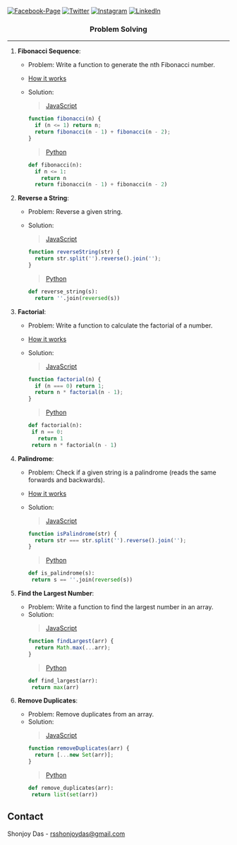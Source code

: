[![Facebook-Page][facebook-shield]][facebook-url]
[![Twitter][twitter-shield]][twitter-url]
[![Instagram][instagram-shield]][instagram-url]
[![LinkedIn][linkedin-shield]][linkedin-url]

<p align="center">
  <h3 align="center">Problem Solving</h3>
</p>

---

1. **Fibonacci Sequence**:

   - Problem: Write a function to generate the nth Fibonacci number.
   - [How it works](./how-it-work/fibonacci.md)
   - Solution:

     > [JavaScript](https://replit.com/@rsshonjoydas/Fibonacci-Sequence-JavaScript)

     ```javascript
     function fibonacci(n) {
       if (n <= 1) return n;
       return fibonacci(n - 1) + fibonacci(n - 2);
     }
     ```

     > [Python](https://replit.com/@rsshonjoydas/Fibonacci-Sequence-Python)

     ```python
     def fibonacci(n):
       if n <= 1:
         return n
       return fibonacci(n - 1) + fibonacci(n - 2)
     ```

2. **Reverse a String**:

   - Problem: Reverse a given string.
   - Solution:

     > [JavaScript](https://replit.com/@rsshonjoydas/Reverse-a-String-JavaScript)

     ```javascript
     function reverseString(str) {
       return str.split('').reverse().join('');
     }
     ```

     > [Python](https://replit.com/@rsshonjoydas/Reverse-a-String-Python)

     ```python
     def reverse_string(s):
       return ''.join(reversed(s))
     ```

3. **Factorial**:

   - Problem: Write a function to calculate the factorial of a number.
   - [How it works](./how-it-work/factorial.md)
   - Solution:

     > [JavaScript](https://replit.com/@rsshonjoydas/Factorial-JavaScript)

     ```javascript
     function factorial(n) {
       if (n === 0) return 1;
       return n * factorial(n - 1);
     }
     ```

     > [Python](https://replit.com/@rsshonjoydas/Factorial-Python)

     ```python
     def factorial(n):
      if n == 0:
        return 1
      return n * factorial(n - 1)
     ```

4. **Palindrome**:

   - Problem: Check if a given string is a palindrome (reads the same forwards and backwards).
   - [How it works](./how-it-work/palindrome.md)
   - Solution:

     > [JavaScript](https://replit.com/@rsshonjoydas/Palindrome-JavaScript)

     ```javascript
     function isPalindrome(str) {
       return str === str.split('').reverse().join('');
     }
     ```

     > [Python](https://replit.com/@rsshonjoydas/Palindrome-Python)

     ```python
     def is_palindrome(s):
      return s == ''.join(reversed(s))
     ```

5. **Find the Largest Number**:

   - Problem: Write a function to find the largest number in an array.
   - Solution:
     > [JavaScript](https://replit.com/@rsshonjoydas/Find-the-Largest-Number-JavaScript)
     ```javascript
     function findLargest(arr) {
       return Math.max(...arr);
     }
     ```
     > [Python](https://replit.com/@rsshonjoydas/Find-the-Largest-Number-Python)
     ```python
     def find_largest(arr):
      return max(arr)
     ```

6. **Remove Duplicates**:
   - Problem: Remove duplicates from an array.
   - Solution:
     > [JavaScript](https://replit.com/@rsshonjoydas/Remove-Duplicates-JavaScript)
     ```javascript
     function removeDuplicates(arr) {
       return [...new Set(arr)];
     }
     ```
     > [Python](https://replit.com/@rsshonjoydas/Remove-Duplicates-Python)
     ```python
     def remove_duplicates(arr):
      return list(set(arr))
     ```

<!-- CONTACT -->

## Contact

Shonjoy Das - [rsshonjoydas@gmail.com](mailto:rsshonjoydas@gmail.com)

<!-- MARKDOWN LINKS & IMAGES -->

[facebook-shield]: https://img.shields.io/badge/-Facebook-black.svg?style=flat-square&logo=facebook&color=555&logoColor
[facebook-url]: https://facebook.com/rsshonjoydas
[twitter-shield]: https://img.shields.io/badge/-Twitter-black.svg?style=flat-square&logo=twitter&color=555&logoColor
[twitter-url]: https://twitter.com/rsshonjoydas
[instagram-shield]: https://img.shields.io/badge/-Instagram-black.svg?style=flat-square&logo=instagram&color=555&logoColor
[instagram-url]: https://instagram.com/rsshonjoydas
[linkedin-shield]: https://img.shields.io/badge/-LinkedIn-black.svg?style=flat-square&logo=linkedin&colorB
[linkedin-url]: https://linkedin.com/in/rsshonjoydas
